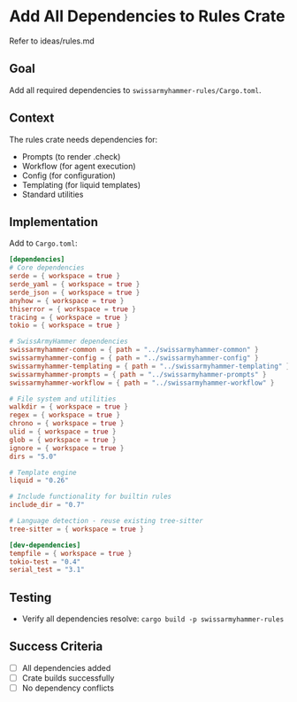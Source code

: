 # Add All Dependencies to Rules Crate

Refer to ideas/rules.md

## Goal

Add all required dependencies to `swissarmyhammer-rules/Cargo.toml`.

## Context

The rules crate needs dependencies for:
- Prompts (to render .check)
- Workflow (for agent execution)
- Config (for configuration)
- Templating (for liquid templates)
- Standard utilities

## Implementation

Add to `Cargo.toml`:
```toml
[dependencies]
# Core dependencies
serde = { workspace = true }
serde_yaml = { workspace = true }
serde_json = { workspace = true }
anyhow = { workspace = true }
thiserror = { workspace = true }
tracing = { workspace = true }
tokio = { workspace = true }

# SwissArmyHammer dependencies
swissarmyhammer-common = { path = "../swissarmyhammer-common" }
swissarmyhammer-config = { path = "../swissarmyhammer-config" }
swissarmyhammer-templating = { path = "../swissarmyhammer-templating" }
swissarmyhammer-prompts = { path = "../swissarmyhammer-prompts" }
swissarmyhammer-workflow = { path = "../swissarmyhammer-workflow" }

# File system and utilities
walkdir = { workspace = true }
regex = { workspace = true }
chrono = { workspace = true }
ulid = { workspace = true }
glob = { workspace = true }
ignore = { workspace = true }
dirs = "5.0"

# Template engine
liquid = "0.26"

# Include functionality for builtin rules
include_dir = "0.7"

# Language detection - reuse existing tree-sitter
tree-sitter = { workspace = true }

[dev-dependencies]
tempfile = { workspace = true }
tokio-test = "0.4"
serial_test = "3.1"
```

## Testing

- Verify all dependencies resolve: `cargo build -p swissarmyhammer-rules`

## Success Criteria

- [ ] All dependencies added
- [ ] Crate builds successfully
- [ ] No dependency conflicts
